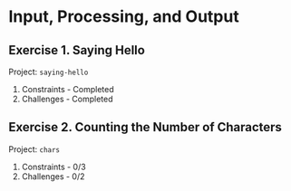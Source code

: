 # Input, Processing, and Output

## Exercise 1. Saying Hello

Project: `saying-hello`

1. Constraints - Completed
2. Challenges - Completed

## Exercise 2. Counting the Number of Characters

Project: `chars`

1. Constraints - 0/3
2. Challenges - 0/2